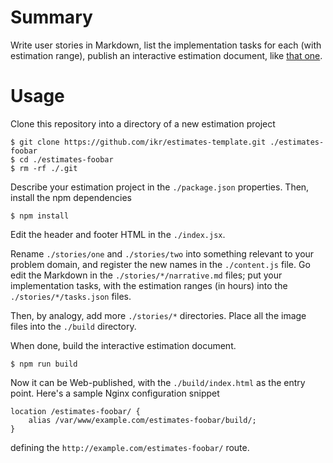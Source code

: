 # Summary

Write user stories in Markdown, list the implementation tasks for each (with estimation range),
publish an interactive estimation document, like [that one](https://ikr.su/h/estimates-template/).

# Usage

Clone this repository into a directory of a new estimation project

    $ git clone https://github.com/ikr/estimates-template.git ./estimates-foobar
    $ cd ./estimates-foobar
    $ rm -rf ./.git

Describe your estimation project in the `./package.json` properties. Then, install the npm
dependencies

    $ npm install

Edit the header and footer HTML in the `./index.jsx`.

Rename `./stories/one` and `./stories/two` into something relevant to your problem domain, and register
the new names in the `./content.js` file. Go edit the Markdown in the `./stories/*/narrative.md`
files; put your implementation tasks, with the estimation ranges (in hours) into the
`./stories/*/tasks.json` files.

Then, by analogy, add more `./stories/*` directories. Place all the image files into the `./build`
directory.

When done, build the interactive estimation document.

    $ npm run build

Now it can be Web-published, with the `./build/index.html` as the entry point. Here's a sample Nginx
configuration snippet

    location /estimates-foobar/ {
        alias /var/www/example.com/estimates-foobar/build/;
    }

defining the `http://example.com/estimates-foobar/` route.
